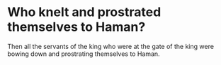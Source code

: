 # Who knelt and prostrated themselves to Haman?

Then all the servants of the king who were at the gate of the king were bowing down and prostrating themselves to Haman.
